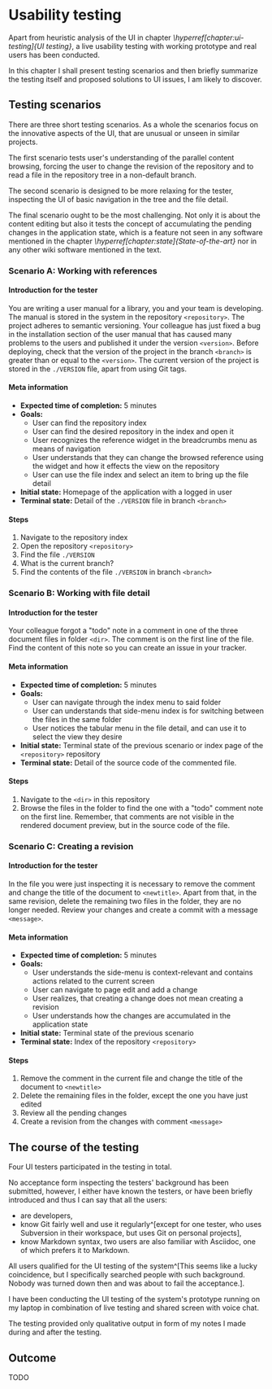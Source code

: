# Usability testing

Apart from heuristic analysis of the UI in chapter _\hyperref[chapter:ui-testing]{UI testing}_, a live usability testing with working prototype and real users has been conducted.

In this chapter I shall present testing scenarios and then briefly summarize the testing itself and proposed solutions to UI issues, I am likely to discover.

## Testing scenarios

There are three short testing scenarios.
As a whole the scenarios focus on the innovative aspects of the UI, that are unusual or unseen in similar projects.

The first scenario tests user's understanding of the parallel content browsing, forcing the user to change the revision of the repository and to read a file in the repository tree in a non-default branch.

The second scenario is designed to be more relaxing for the tester, inspecting the UI of basic navigation in the tree and the file detail.

The final scenario ought to be the most challenging.
Not only it is about the content editing but also it tests the concept of accumulating the pending changes in the application state, which is a feature not seen in any software mentioned in the chapter _\hyperref[chapter:state]{State-of-the-art}_ nor in any other wiki software mentioned in the text.

### Scenario A: Working with references

#### Introduction for the tester

You are writing a user manual for a library, you and your team is developing.
The manual is stored in the system in the repository `<repository>`.
The project adheres to semantic versioning.
Your colleague has just fixed a bug in the installation section of the user manual that has caused many problems to the users and published it under the version `<version>`.
Before deploying, check that the version of the project in the branch `<branch>` is greater than or equal to the `<version>`.
The current version of the project is stored in the `./VERSION` file, apart from using Git tags.

#### Meta information

- **Expected time of completion:** 5 minutes
- **Goals:**
    - User can find the repository index
    - User can find the desired repository in the index and open it
    - User recognizes the reference widget in the breadcrumbs menu as means of navigation
    - User understands that they can change the browsed reference using the widget and how it effects the view on the repository
    - User can use the file index and select an item to bring up the file detail
- **Initial state:** Homepage of the application with a logged in user
- **Terminal state:** Detail of the `./VERSION` file in branch `<branch>`

#### Steps

1. Navigate to the repository index
2. Open the repository `<repository>`
3. Find the file `./VERSION`
4. What is the current branch?
5. Find the contents of the file `./VERSION` in branch `<branch>`

### Scenario B: Working with file detail

#### Introduction for the tester

Your colleague forgot a "todo" note in a comment in one of the three document files in folder `<dir>`.
The comment is on the first line of the file.
Find the content of this note so you can create an issue in your tracker.

#### Meta information

- **Expected time of completion:** 5 minutes
- **Goals:**
    - User can navigate through the index menu to said folder
    - User can understands that side-menu index is for switching between the files in the same folder
    - User notices the tabular menu in the file detail, and can use it to select the view they desire
- **Initial state:** Terminal state of the previous scenario or index page of the `<repository>` repository
- **Terminal state:** Detail of the source code of the commented file.

#### Steps

1. Navigate to the `<dir>` in this repository
2. Browse the files in the folder to find the one with a "todo" comment note on the first line.
Remember, that comments are not visible in the rendered document preview, but in the source code of the file.

### Scenario C: Creating a revision

#### Introduction for the tester

In the file you were just inspecting it is necessary to remove the comment and change the title of the document to `<newtitle>`.
Apart from that, in the same revision, delete the remaining two files in the folder, they are no longer needed.
Review your changes and create a commit with a message `<message>`.

#### Meta information

- **Expected time of completion:** 5 minutes
- **Goals:**
    - User understands the side-menu is context-relevant and contains actions related to the current screen
    - User can navigate to page edit and add a change
    - User realizes, that creating a change does not mean creating a revision
    - User understands how the changes are accumulated in the application state
- **Initial state:** Terminal state of the previous scenario
- **Terminal state:** Index of the repository `<repository>`

#### Steps

1. Remove the comment in the current file and change the title of the document to `<newtitle>`
2. Delete the remaining files in the folder, except the one you have just edited
3. Review all the pending changes
4. Create a revision from the changes with comment `<message>`


## The course of the testing

Four UI testers participated in the testing in total.

No acceptance form inspecting the testers' background has been submitted, however, I either have known the testers, or have been briefly introduced and thus I can say that all the users:

- are developers,
- know Git fairly well and use it regularly^[except for one tester, who uses Subversion in their workspace, but uses Git on personal projects],
- know Markdown syntax, two users are also familiar with Asciidoc, one of which prefers it to Markdown.

All users qualified for the UI testing of the system^[This seems like a lucky coincidence, but I specifically searched people with such background. Nobody was turned down then and was about to fail the acceptance.].

I have been conducting the UI testing of the system's prototype running on my laptop in combination of live testing and shared screen with voice chat.


The testing provided only qualitative output in form of my notes I made during and after the testing.

## Outcome

TODO